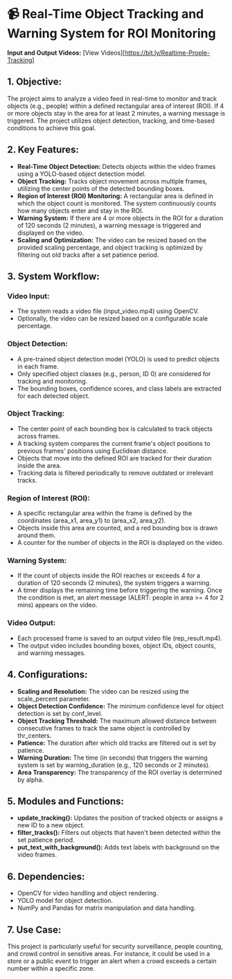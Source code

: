 # 📹 Real-Time Object Tracking and Warning System for ROI Monitoring

**Input and Output Videos:** [View Videos][https://bit.ly/Realtime-Prople-Tracking]

## 1. Objective:
The project aims to analyze a video feed in real-time to monitor and track objects (e.g., people) within a defined rectangular area of interest (ROI). If 4 or more objects stay in the area for at least 2 minutes, a warning message is triggered. The project utilizes object detection, tracking, and time-based conditions to achieve this goal.

## 2. Key Features:
- **Real-Time Object Detection:** Detects objects within the video frames using a YOLO-based object detection model.
- **Object Tracking:** Tracks object movement across multiple frames, utilizing the center points of the detected bounding boxes.
- **Region of Interest (ROI) Monitoring:** A rectangular area is defined in which the object count is monitored. The system continuously counts how many objects enter and stay in the ROI.
- **Warning System:** If there are 4 or more objects in the ROI for a duration of 120 seconds (2 minutes), a warning message is triggered and displayed on the video.
- **Scaling and Optimization:** The video can be resized based on the provided scaling percentage, and object tracking is optimized by filtering out old tracks after a set patience period.

## 3. System Workflow:
### Video Input:
- The system reads a video file (input_video.mp4) using OpenCV.
- Optionally, the video can be resized based on a configurable scale percentage.

### Object Detection:
- A pre-trained object detection model (YOLO) is used to predict objects in each frame.
- Only specified object classes (e.g., person, ID 0) are considered for tracking and monitoring.
- The bounding boxes, confidence scores, and class labels are extracted for each detected object.

### Object Tracking:
- The center point of each bounding box is calculated to track objects across frames.
- A tracking system compares the current frame's object positions to previous frames' positions using Euclidean distance.
- Objects that move into the defined ROI are tracked for their duration inside the area.
- Tracking data is filtered periodically to remove outdated or irrelevant tracks.

### Region of Interest (ROI):
- A specific rectangular area within the frame is defined by the coordinates (area_x1, area_y1) to (area_x2, area_y2).
- Objects inside this area are counted, and a red bounding box is drawn around them.
- A counter for the number of objects in the ROI is displayed on the video.

### Warning System:
- If the count of objects inside the ROI reaches or exceeds 4 for a duration of 120 seconds (2 minutes), the system triggers a warning.
- A timer displays the remaining time before triggering the warning. Once the condition is met, an alert message (ALERT: people in area >= 4 for 2 mins) appears on the video.

### Video Output:
- Each processed frame is saved to an output video file (rep_result.mp4).
- The output video includes bounding boxes, object IDs, object counts, and warning messages.

## 4. Configurations:
- **Scaling and Resolution:** The video can be resized using the scale_percent parameter.
- **Object Detection Confidence:** The minimum confidence level for object detection is set by conf_level.
- **Object Tracking Threshold:** The maximum allowed distance between consecutive frames to track the same object is controlled by thr_centers.
- **Patience:** The duration after which old tracks are filtered out is set by patience.
- **Warning Duration:** The time (in seconds) that triggers the warning system is set by warning_duration (e.g., 120 seconds or 2 minutes).
- **Area Transparency:** The transparency of the ROI overlay is determined by alpha.

## 5. Modules and Functions:
- **update_tracking():** Updates the position of tracked objects or assigns a new ID to a new object.
- **filter_tracks():** Filters out objects that haven't been detected within the set patience period.
- **put_text_with_background():** Adds text labels with background on the video frames.

## 6. Dependencies:
- OpenCV for video handling and object rendering.
- YOLO model for object detection.
- NumPy and Pandas for matrix manipulation and data handling.

## 7. Use Case:
This project is particularly useful for security surveillance, people counting, and crowd control in sensitive areas. For instance, it could be used in a store or a public event to trigger an alert when a crowd exceeds a certain number within a specific zone.
